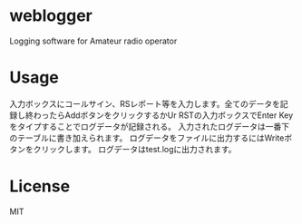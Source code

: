 # weblogger
Logging software for Amateur radio operator

# Usage
入力ボックスにコールサイン、RSレポート等を入力します。全てのデータを記録し終わったらAddボタンをクリックするかUr RSTの入力ボックスでEnter Keyをタイプすることでログデータが記録される。
入力されたログデータは一番下のテーブルに書き加えられます。
ログデータをファイルに出力するにはWriteボタンをクリックします。
ログデータはtest.logに出力されます。

# License
MIT
